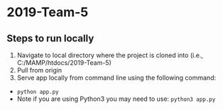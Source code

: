 # 2019-Team-5

## Steps to run locally
1. Navigate to local directory where the project is cloned into (i.e., C:/MAMP/htdocs/2019-Team-5)
2. Pull from origin
3. Serve app locally from command line using the following command:
 * `python app.py`
 * Note if you are using Python3 you may need to use: `python3 app.py`
